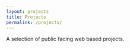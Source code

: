 ```yaml
---
layout: projects
title: Projects
permalink: /projects/
---
```


A selection of public facing web based projects.